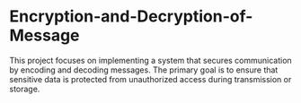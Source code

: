 # Encryption-and-Decryption-of-Message
This project focuses on implementing a system that secures communication by encoding and decoding messages. The primary goal is to ensure that sensitive data is protected from unauthorized access during transmission or storage.
